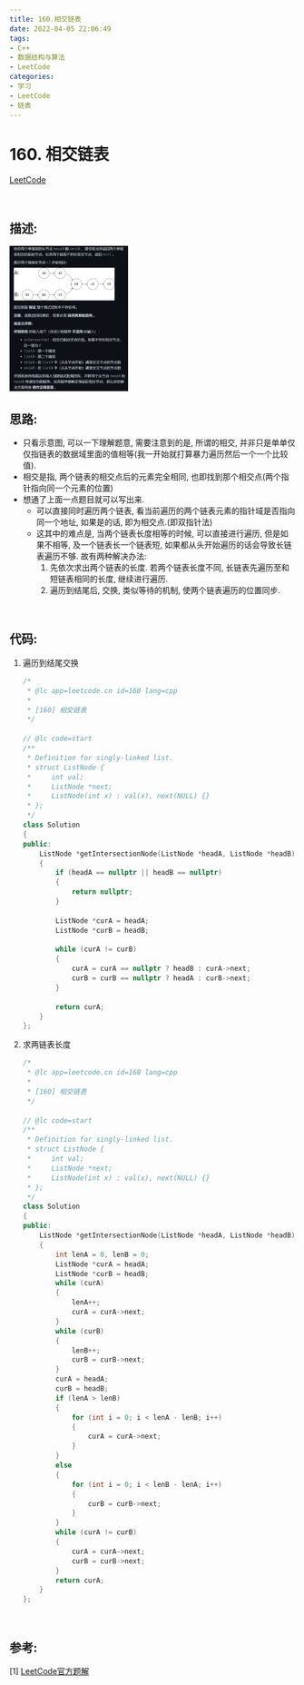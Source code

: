 ```yaml
---
title: 160.相交链表
date: 2022-04-05 22:06:49
tags:
- C++
- 数据结构与算法
- LeetCode
categories:
- 学习
- LeetCode
- 链表
---
```


# 160. 相交链表

[LeetCode](https://leetcode-cn.com/problems/intersection-of-two-linked-lists/)

</br>

## 描述:

<img src="https://raw.githubusercontent.com/imxlq/image-bed-2021/main/img/20220411103009.png" alt="image-20220411102958769" style="zoom:25%;" />



## 思路:

* 只看示意图, 可以一下理解题意, 需要注意到的是, 所谓的相交, 并非只是单单仅仅指链表的数据域里面的值相等(我一开始就打算暴力遍历然后一个一个比较值).
* 相交是指, 两个链表的相交点后的元素完全相同, 也即找到那个相交点(两个指针指向同一个元素的位置)
* 想通了上面一点题目就可以写出来.
  * 可以直接同时遍历两个链表, 看当前遍历的两个链表元素的指针域是否指向同一个地址, 如果是的话, 即为相交点.(即双指针法)
  * 这其中的难点是, 当两个链表长度相等的时候, 可以直接进行遍历, 但是如果不相等, 及一个链表长一个链表短, 如果都从头开始遍历的话会导致长链表遍历不够. 故有两种解决办法:
    1. 先依次求出两个链表的长度. 若两个链表长度不同, 长链表先遍历至和短链表相同的长度, 继续进行遍历.
    2. 遍历到结尾后, 交换, 类似等待的机制, 使两个链表遍历的位置同步.

</br>

## 代码:

1. 遍历到结尾交换

   ```C++
   /*
    * @lc app=leetcode.cn id=160 lang=cpp
    *
    * [160] 相交链表
    */
   
   // @lc code=start
   /**
    * Definition for singly-linked list.
    * struct ListNode {
    *     int val;
    *     ListNode *next;
    *     ListNode(int x) : val(x), next(NULL) {}
    * };
    */
   class Solution
   {
   public:
       ListNode *getIntersectionNode(ListNode *headA, ListNode *headB)
       {
           if (headA == nullptr || headB == nullptr)
           {
               return nullptr;
           }
           
           ListNode *curA = headA;
           ListNode *curB = headB;
   
           while (curA != curB)
           {
               curA = curA == nullptr ? headB : curA->next;
               curB = curB == nullptr ? headA : curB->next;
           }
   
           return curA;
       }
   };
   ```

2. 求两链表长度

   ```C++
   /*
    * @lc app=leetcode.cn id=160 lang=cpp
    *
    * [160] 相交链表
    */
   
   // @lc code=start
   /**
    * Definition for singly-linked list.
    * struct ListNode {
    *     int val;
    *     ListNode *next;
    *     ListNode(int x) : val(x), next(NULL) {}
    * };
    */
   class Solution
   {
   public:
       ListNode *getIntersectionNode(ListNode *headA, ListNode *headB)
       {
           int lenA = 0, lenB = 0;
           ListNode *curA = headA;
           ListNode *curB = headB;
           while (curA)
           {
               lenA++;
               curA = curA->next;
           }
           while (curB)
           {
               lenB++;
               curB = curB->next;
           }
           curA = headA;
           curB = headB;
           if (lenA > lenB)
           {
               for (int i = 0; i < lenA - lenB; i++)
               {
                   curA = curA->next;
               }
           }
           else
           {
               for (int i = 0; i < lenB - lenA; i++)
               {
                   curB = curB->next;
               }
           }
           while (curA != curB)
           {
               curA = curA->next;
               curB = curB->next;
           }
           return curA;
       }
   };
   ```

   </br>

## 参考:

[1] [LeetCode官方题解](https://leetcode-cn.com/problems/intersection-of-two-linked-lists/solution/xiang-jiao-lian-biao-by-leetcode-solutio-a8jn/)
